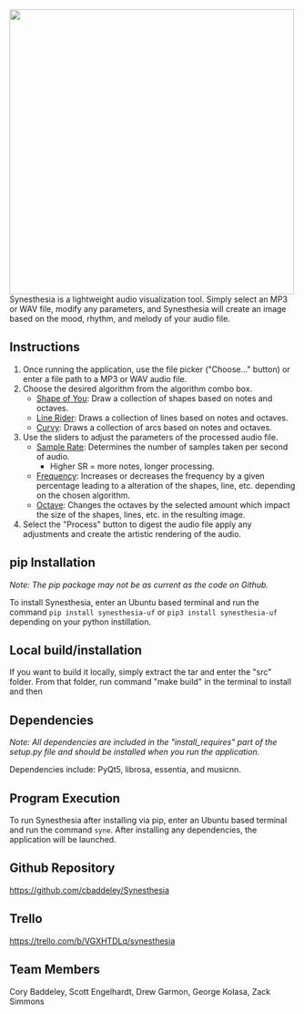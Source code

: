 <img src="https://github.com/cbaddeley/Synesthesia/blob/main/src/synesthesia/images/git_main_logo.png" width="500"/>
Synesthesia is a lightweight audio visualization tool. Simply select an MP3 or WAV file, modify any parameters, and Synesthesia will create an image based on the mood, rhythm, and melody of your audio file.

## Instructions ##
1. Once running the application, use the file picker ("Choose..." button) or enter a file path to a MP3 or WAV audio file. 
2. Choose the desired algorithm from the algorithm combo box.
    - <ins>Shape of You</ins>: Draw a collection of shapes based on notes and octaves.
    - <ins>Line Rider</ins>: Draws a collection of lines based on notes and octaves.
    - <ins>Curvy</ins>: Draws a collection of arcs based on notes and octaves.
3. Use the sliders to adjust the parameters of the processed audio file.
    - <ins>Sample Rate</ins>: Determines the number of samples taken per second of audio.
      - Higher SR = more notes, longer processing.
    - <ins>Frequency</ins>: Increases or decreases the frequency by a given percentage leading to a alteration of the shapes, line, etc. depending on the chosen algorithm.
    - <ins>Octave</ins>: Changes the octaves by the selected amount which impact the size of the shapes, lines, etc. in the resulting image.
4. Select the "Process" button to digest the audio file apply any adjustments and create the artistic rendering of the audio.

## pip Installation ## 
_Note: The pip package may not be as current as the code on Github._

To install Synesthesia, enter an Ubuntu based terminal and run the command `pip install synesthesia-uf` or `pip3 install synesthesia-uf` depending on your python instillation.

## Local build/installation
If you want to build it locally, simply extract the tar and enter the "src" folder. From that folder, run command "make build" in the terminal to install and then


## Dependencies ## 
_Note: All dependencies are included in the "install_requires" part of the setup.py file and should be installed when you run the application._

Dependencies include: PyQt5, librosa, essentia, and musicnn.

## Program Execution ##
To run Synesthesia after installing via pip, enter an Ubuntu based terminal and run the command `syne`. After installing any dependencies, the application will be launched.

## Github Repository ##
https://github.com/cbaddeley/Synesthesia

## Trello ##
https://trello.com/b/VGXHTDLq/synesthesia


## Team Members ##
Cory Baddeley, Scott Engelhardt, Drew Garmon, George Kolasa, Zack Simmons

